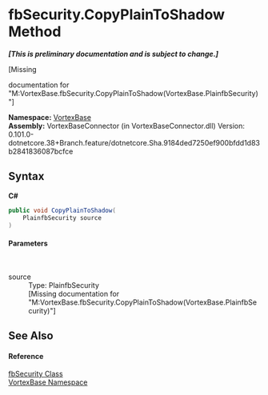 # fbSecurity.CopyPlainToShadow Method 
 _**\[This is preliminary documentation and is subject to change.\]**_

\[Missing <summary> documentation for "M:VortexBase.fbSecurity.CopyPlainToShadow(VortexBase.PlainfbSecurity)"\]

**Namespace:**&nbsp;<a href="N_VortexBase.md">VortexBase</a><br />**Assembly:**&nbsp;VortexBaseConnector (in VortexBaseConnector.dll) Version: 0.101.0-dotnetcore.38+Branch.feature/dotnetcore.Sha.9184ded7250ef900bfdd1d83b2841836087bcfce

## Syntax

**C#**<br />
``` C#
public void CopyPlainToShadow(
	PlainfbSecurity source
)
```


#### Parameters
&nbsp;<dl><dt>source</dt><dd>Type: PlainfbSecurity<br />\[Missing <param name="source"/> documentation for "M:VortexBase.fbSecurity.CopyPlainToShadow(VortexBase.PlainfbSecurity)"\]</dd></dl>

## See Also


#### Reference
<a href="T_VortexBase_fbSecurity.md">fbSecurity Class</a><br /><a href="N_VortexBase.md">VortexBase Namespace</a><br />